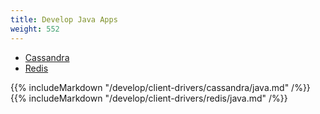 ```yaml
---
title: Develop Java Apps
weight: 552
---
```


<ul class="nav nav-tabs nav-tabs-yb">
  <li class="active">
    <a href="#cql">
      <i class="icon-cassandra" aria-hidden="true"></i>
      Cassandra
    </a>
  </li>
  <li >
    <a href="#redis">
      <i class="icon-redis" aria-hidden="true"></i>
      Redis
    </a>
  </li>
</ul>

<div class="tab-content">
  <div id="cql" class="tab-pane fade in active">
    {{% includeMarkdown "/develop/client-drivers/cassandra/java.md" /%}}
  </div>
  <div id="redis" class="tab-pane fade">
    {{% includeMarkdown "/develop/client-drivers/redis/java.md" /%}}
  </div>
</div>
